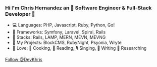 ### Hi I'm Chris Hernandez an :tada: Software Engineer & Full-Stack Developer :tada:

* 💻 Languages: PHP, Javascript, Ruby, Python, Go!
* 📐 Frameworks: Symfony, Laravel, Spiral, Rails
* 🧰  Stacks: Rails, LAMP, MERN, MEVN, MEVNG
* 💎 My Projects: BlockCMS, RubyNight, Psyonia, Wryte
* 💙 Love: 🍘 Cooking, 📘 Reading, 🎙️ Singing, 📝 Writing 📜 Researching

<a class="twitter-follow-button"
  href="https://twitter.com/DevKhris"
  data-show-count="true">
  Follow @DevKhris
</a>


